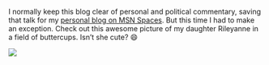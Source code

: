 I normally keep this blog clear of personal and political commentary,
saving that talk for my [personal blog on MSN
Spaces](http://spaces.msn.com/devhawk). But this time I had to make an
exception. Check out this awesome picture of my daughter Rileyanne in a
field of buttercups. Isn’t she cute? :smile:

![](http://image.devhawk.net/blog-content/20060517-rileyanne-in-buttercup-field/RileyButtercupField.jpg)
